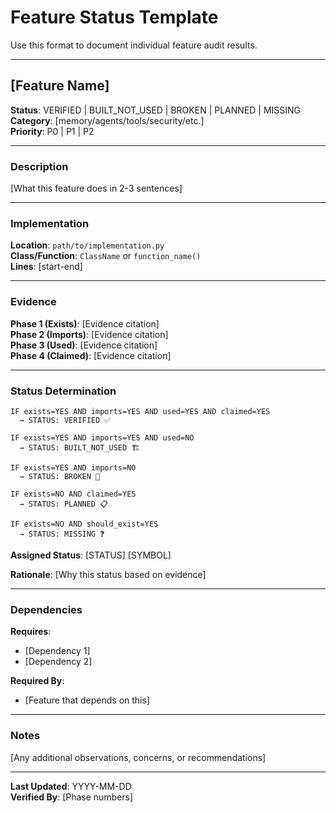 # Feature Status Template

Use this format to document individual feature audit results.

---

## [Feature Name]

**Status**: VERIFIED | BUILT_NOT_USED | BROKEN | PLANNED | MISSING  
**Category**: [memory/agents/tools/security/etc.]  
**Priority**: P0 | P1 | P2

---

### Description

[What this feature does in 2-3 sentences]

---

### Implementation

**Location**: `path/to/implementation.py`  
**Class/Function**: `ClassName` or `function_name()`  
**Lines**: [start-end]

---

### Evidence

**Phase 1 (Exists)**: [Evidence citation]  
**Phase 2 (Imports)**: [Evidence citation]  
**Phase 3 (Used)**: [Evidence citation]  
**Phase 4 (Claimed)**: [Evidence citation]

---

### Status Determination

```
IF exists=YES AND imports=YES AND used=YES AND claimed=YES
  → STATUS: VERIFIED ✅
  
IF exists=YES AND imports=YES AND used=NO
  → STATUS: BUILT_NOT_USED 🏗️
  
IF exists=YES AND imports=NO
  → STATUS: BROKEN 🔴
  
IF exists=NO AND claimed=YES
  → STATUS: PLANNED 📋
  
IF exists=NO AND should_exist=YES
  → STATUS: MISSING ❓
```

**Assigned Status**: [STATUS] [SYMBOL]

**Rationale**: [Why this status based on evidence]

---

### Dependencies

**Requires**:
- [Dependency 1]
- [Dependency 2]

**Required By**:
- [Feature that depends on this]

---

### Notes

[Any additional observations, concerns, or recommendations]

---

**Last Updated**: YYYY-MM-DD  
**Verified By**: [Phase numbers]

